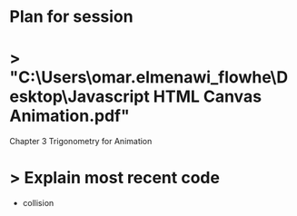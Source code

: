 # Plan for session

# > "C:\Users\omar.elmenawi_flowhe\Desktop\Javascript HTML Canvas Animation.pdf"

Chapter 3 Trigonometry for Animation

# > Explain most recent code

- collision
